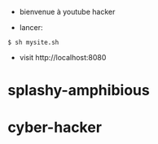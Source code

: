 - bienvenue à youtube hacker

- lancer:
```
$ sh mysite.sh
```
- visit http://localhost:8080


# splashy-amphibious
# cyber-hacker
